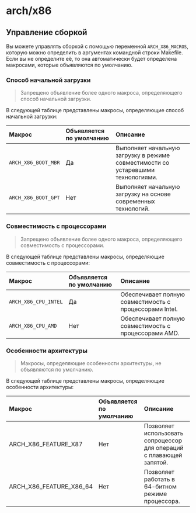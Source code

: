 arch/x86
========

## Управление сборкой

Вы можете управлять сборкой с помощью переменной `ARCH_X86_MACROS`, которую можно определить в аргументах командной
строки Makefile. Если вы не определите её, то она автоматически будет определена макросами, которые объявляются по
умолчанию.

### Способ начальной загрузки

> Запрещено объявление более одного макроса, определяющего способ начальной загрузки.

В следующей таблице представлены макросы, определяющие способ начальной загрузки:

| Макрос              | Объявляется по умолчанию | Описание                                                                         |
|:--------------------|:-------------------------|:---------------------------------------------------------------------------------|
| `ARCH_X86_BOOT_MBR` | Да                       | Выполняет начальную загрузку в режиме совместимости со устаревшими технологиями. |
| `ARCH_X86_BOOT_GPT` | Нет                      | Выполняет начальную загрузку на основе современных технологий.                   |

### Совместимость с процессорами

> Запрещено объявление более одного макроса, определяющего совместимость с процессорами.

В следующей таблице представлены макросы, определяющие совместимость с процессорами:

| Макрос               | Объявляется по умолчанию | Описание                                                |
|:---------------------|:-------------------------|:--------------------------------------------------------|
| `ARCH_X86_CPU_INTEL` | Да                       | Обеспечивает полную совместимость с процессорами Intel. |
| `ARCH_X86_CPU_AMD`   | Нет                      | Обеспечивает полную совместимость с процессорами AMD.   |

### Особенности архитектуры

> Макросы, определяющие особенности архитектуры, не объявляются по умолчанию.

В следующей таблице представлены макросы, определяющие особенности архитектуры:

| Макрос                  | Объявляется по умолчанию | Описание                                                             |
|:------------------------|:-------------------------|:---------------------------------------------------------------------|
| ARCH_X86_FEATURE_X87    | Нет                      | Позволяет использовать сопроцессор для операций с плавающей запятой. |
| ARCH_X86_FEATURE_X86_64 | Нет                      | Позволяет работать в 64-битном режиме процессора.                    |
